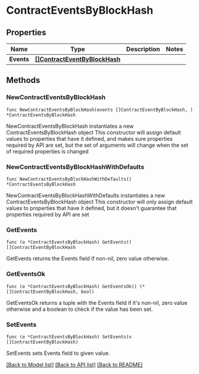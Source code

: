 # ContractEventsByBlockHash

## Properties

Name | Type | Description | Notes
------------ | ------------- | ------------- | -------------
**Events** | [**[]ContractEventByBlockHash**](ContractEventByBlockHash.md) |  | 

## Methods

### NewContractEventsByBlockHash

`func NewContractEventsByBlockHash(events []ContractEventByBlockHash, ) *ContractEventsByBlockHash`

NewContractEventsByBlockHash instantiates a new ContractEventsByBlockHash object
This constructor will assign default values to properties that have it defined,
and makes sure properties required by API are set, but the set of arguments
will change when the set of required properties is changed

### NewContractEventsByBlockHashWithDefaults

`func NewContractEventsByBlockHashWithDefaults() *ContractEventsByBlockHash`

NewContractEventsByBlockHashWithDefaults instantiates a new ContractEventsByBlockHash object
This constructor will only assign default values to properties that have it defined,
but it doesn't guarantee that properties required by API are set

### GetEvents

`func (o *ContractEventsByBlockHash) GetEvents() []ContractEventByBlockHash`

GetEvents returns the Events field if non-nil, zero value otherwise.

### GetEventsOk

`func (o *ContractEventsByBlockHash) GetEventsOk() (*[]ContractEventByBlockHash, bool)`

GetEventsOk returns a tuple with the Events field if it's non-nil, zero value otherwise
and a boolean to check if the value has been set.

### SetEvents

`func (o *ContractEventsByBlockHash) SetEvents(v []ContractEventByBlockHash)`

SetEvents sets Events field to given value.



[[Back to Model list]](../README.md#documentation-for-models) [[Back to API list]](../README.md#documentation-for-api-endpoints) [[Back to README]](../README.md)


